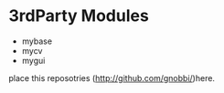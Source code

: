 # 3rdParty Modules
* mybase
* mycv
* mygui

place this reposotries (http://github.com/gnobbi/)here.
